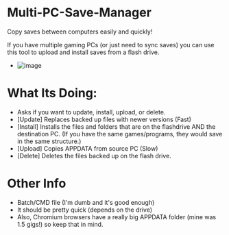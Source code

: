 # Multi-PC-Save-Manager
Copy saves between computers easily and quickly!

If you have multiple gaming PCs (or just need to sync saves) you can use this tool to upload and install saves from a flash drive.
- ![image](https://github.com/IHateMakingUsernamesForStuff/Multi-PC-Save-Manager/assets/153030981/387252c7-597b-40a3-8fc9-7d1103ef9591)



# What Its Doing:
- Asks if you want to update, install, upload, or delete.
- [Update] Replaces backed up files with newer versions (Fast)
- [Install] Installs the files and folders that are on the flashdrive AND the destination PC. (If you have the same games/programs, they would save in the same structure.)
- [Upload] Copies APPDATA from source PC (Slow)
- [Delete] Deletes the files backed up on the flash drive.

# Other Info
- Batch/CMD file (I'm dumb and it's good enough)
- It should be pretty quick (depends on the drive)
- Also, Chromium browsers have a really big APPDATA folder (mine was 1.5 gigs!) so keep that in mind.
